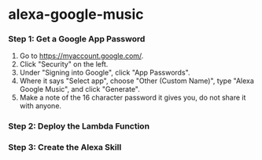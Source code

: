 # alexa-google-music

### Step 1: Get a Google App Password
1. Go to https://myaccount.google.com/.
2. Click "Security" on the left.
3. Under "Signing into Google", click "App Passwords".
4. Where it says "Select app", choose "Other (Custom Name)", type "Alexa Google Music", and click "Generate". 
5. Make a note of the 16 character password it gives you, do not share it with anyone.

### Step 2: Deploy the Lambda Function

### Step 3: Create the Alexa Skill
